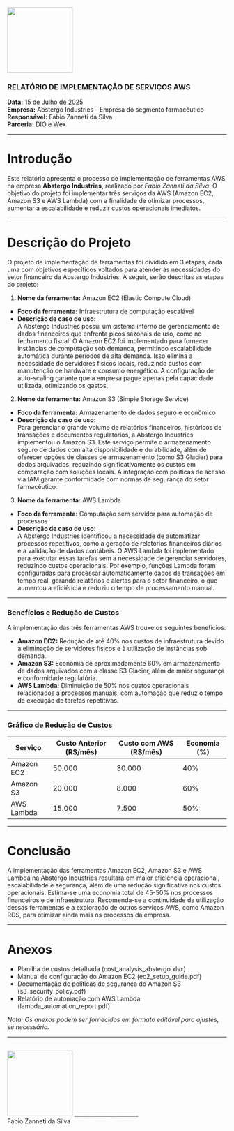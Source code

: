 <img src="https://github.com/fzanneti/wex-e2e-csharp/blob/main/study_material/08IntroductionToTheCloudWithAWS/ChallengeReducePharmacyCostsWithAWS/assets/images/logo.png" width=150px align="center">

### RELATÓRIO DE IMPLEMENTAÇÃO DE SERVIÇOS AWS

**Data:** 15 de Julho de 2025  
**Empresa:** Abstergo Industries - Empresa do segmento farmacêutico  
**Responsável:** Fabio Zanneti da Silva  
**Parceria:** DIO e Wex

---

# Introdução

Este relatório apresenta o processo de implementação de ferramentas AWS na empresa **Abstergo Industries**, realizado por *Fabio Zanneti da Silva*. O objetivo do projeto foi implementar três serviços da AWS (Amazon EC2, Amazon S3 e AWS Lambda) com a finalidade de otimizar processos, aumentar a escalabilidade e reduzir custos operacionais imediatos.

---

# Descrição do Projeto

O projeto de implementação de ferramentas foi dividido em 3 etapas, cada uma com objetivos específicos voltados para atender às necessidades do setor financeiro da Abstergo Industries. A seguir, serão descritas as etapas do projeto:

1. **Nome da ferramenta:** Amazon EC2 (Elastic Compute Cloud)  
- **Foco da ferramenta:** Infraestrutura de computação escalável  
- **Descrição de caso de uso:**  
  A Abstergo Industries possui um sistema interno de gerenciamento de dados financeiros que enfrenta picos sazonais de uso, como no fechamento fiscal. O Amazon EC2 foi implementado para fornecer instâncias de computação sob demanda, permitindo escalabilidade automática durante períodos de alta demanda. Isso elimina a necessidade de servidores físicos locais, reduzindo custos com manutenção de hardware e consumo energético. A configuração de auto-scaling garante que a empresa pague apenas pela capacidade utilizada, otimizando os gastos.

    

2. **Nome da ferramenta:** Amazon S3 (Simple Storage Service)  
- **Foco da ferramenta:** Armazenamento de dados seguro e econômico  
- **Descrição de caso de uso:**  
  Para gerenciar o grande volume de relatórios financeiros, históricos de transações e documentos regulatórios, a Abstergo Industries implementou o Amazon S3. Este serviço permite o armazenamento seguro de dados com alta disponibilidade e durabilidade, além de oferecer opções de classes de armazenamento (como S3 Glacier) para dados arquivados, reduzindo significativamente os custos em comparação com soluções locais. A integração com políticas de acesso via IAM garante conformidade com normas de segurança do setor farmacêutico.

3. **Nome da ferramenta:** AWS Lambda  
- **Foco da ferramenta:** Computação sem servidor para automação de processos  
- **Descrição de caso de uso:**  
  A Abstergo Industries identificou a necessidade de automatizar processos repetitivos, como a geração de relatórios financeiros diários e a validação de dados contábeis. O AWS Lambda foi implementado para executar essas tarefas sem a necessidade de gerenciar servidores, reduzindo custos operacionais. Por exemplo, funções Lambda foram configuradas para processar automaticamente dados de transações em tempo real, gerando relatórios e alertas para o setor financeiro, o que aumentou a eficiência e reduziu o tempo de processamento manual.  

---

### Benefícios e Redução de Custos

A implementação das três ferramentas AWS trouxe os seguintes benefícios:  
- **Amazon EC2:** Redução de até 40% nos custos de infraestrutura devido à eliminação de servidores físicos e à utilização de instâncias sob demanda.  
- **Amazon S3:** Economia de aproximadamente 60% em armazenamento de dados arquivados com a classe S3 Glacier, além de maior segurança e conformidade regulatória.  
- **AWS Lambda:** Diminuição de 50% nos custos operacionais relacionados a processos manuais, com automação que reduz o tempo de execução de tarefas repetitivas. 

---

### Gráfico de Redução de Custos

| Serviço       | Custo Anterior (R$/mês) | Custo com AWS (R$/mês) | Economia (%) |
|---------------|-------------------------|------------------------|--------------|
| Amazon EC2    | 50.000                  | 30.000                 | 40%          |
| Amazon S3     | 20.000                  | 8.000                  | 60%          |
| AWS Lambda    | 15.000                  | 7.500                  | 50%          |

---

# Conclusão

A implementação das ferramentas Amazon EC2, Amazon S3 e AWS Lambda na Abstergo Industries resultará em maior eficiência operacional, escalabilidade e segurança, além de uma redução significativa nos custos operacionais. Estima-se uma economia total de 45-50% nos processos financeiros e de infraestrutura. Recomenda-se a continuidade da utilização dessas ferramentas e a exploração de outros serviços AWS, como Amazon RDS, para otimizar ainda mais os processos da empresa.

---

# Anexos

- Planilha de custos detalhada (cost_analysis_abstergo.xlsx)  
- Manual de configuração do Amazon EC2 (ec2_setup_guide.pdf)  
- Documentação de políticas de segurança do Amazon S3 (s3_security_policy.pdf)  
- Relatório de automação com AWS Lambda (lambda_automation_report.pdf)  

*Nota: Os anexos podem ser fornecidos em formato editável para ajustes, se necessário.*

---
<br>
<img src="https://github.com/fzanneti/wex-e2e-csharp/blob/main/study_material/08IntroductionToTheCloudWithAWS/ChallengeReducePharmacyCostsWithAWS/assets/images/ass.png" width="150px">   
_______________________<br>                    
Fabio Zanneti da Silva<br>